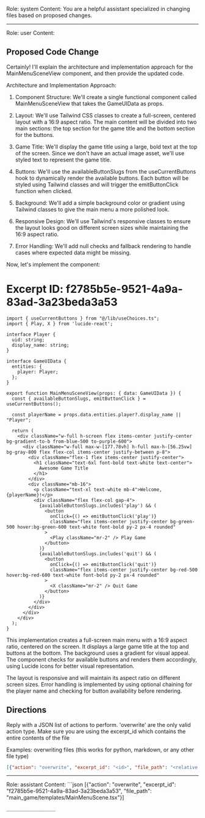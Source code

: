Role: system
Content: You are a helpful assistant specialized in changing files based on proposed changes.
__________________
Role: user
Content: 
## Proposed Code Change
Certainly! I'll explain the architecture and implementation approach for the MainMenuSceneView component, and then provide the updated code.

Architecture and Implementation Approach:

1. Component Structure:
   We'll create a single functional component called MainMenuSceneView that takes the GameUIData as props.

2. Layout:
   We'll use Tailwind CSS classes to create a full-screen, centered layout with a 16:9 aspect ratio. The main content will be divided into two main sections: the top section for the game title and the bottom section for the buttons.

3. Game Title:
   We'll display the game title using a large, bold text at the top of the screen. Since we don't have an actual image asset, we'll use styled text to represent the game title.

4. Buttons:
   We'll use the availableButtonSlugs from the useCurrentButtons hook to dynamically render the available buttons. Each button will be styled using Tailwind classes and will trigger the emitButtonClick function when clicked.

5. Background:
   We'll add a simple background color or gradient using Tailwind classes to give the main menu a more polished look.

6. Responsive Design:
   We'll use Tailwind's responsive classes to ensure the layout looks good on different screen sizes while maintaining the 16:9 aspect ratio.

7. Error Handling:
   We'll add null checks and fallback rendering to handle cases where expected data might be missing.

Now, let's implement the component:

# Excerpt ID: f2785b5e-9521-4a9a-83ad-3a23beda3a53
```tsx main_game/templates/MainMenuScene.tsx
import { useCurrentButtons } from "@/lib/useChoices.ts";
import { Play, X } from 'lucide-react';

interface Player {
  uid: string;
  display_name: string;
}

interface GameUIData {
  entities: {
    player: Player;
  };
}

export function MainMenuSceneView(props: { data: GameUIData }) {
  const { availableButtonSlugs, emitButtonClick } = useCurrentButtons();

  const playerName = props.data.entities.player?.display_name || "Player";

  return (
    <div className="w-full h-screen flex items-center justify-center bg-gradient-to-b from-blue-500 to-purple-600">
      <div className="w-full max-w-[177.78vh] h-full max-h-[56.25vw] bg-gray-800 flex flex-col items-center justify-between p-8">
        <div className="flex-1 flex items-center justify-center">
          <h1 className="text-6xl font-bold text-white text-center">
            Awesome Game Title
          </h1>
        </div>
        <div className="mb-16">
          <p className="text-xl text-white mb-4">Welcome, {playerName}!</p>
          <div className="flex flex-col gap-4">
            {availableButtonSlugs.includes('play') && (
              <button
                onClick={() => emitButtonClick('play')}
                className="flex items-center justify-center bg-green-500 hover:bg-green-600 text-white font-bold py-2 px-4 rounded"
              >
                <Play className="mr-2" /> Play Game
              </button>
            )}
            {availableButtonSlugs.includes('quit') && (
              <button
                onClick={() => emitButtonClick('quit')}
                className="flex items-center justify-center bg-red-500 hover:bg-red-600 text-white font-bold py-2 px-4 rounded"
              >
                <X className="mr-2" /> Quit Game
              </button>
            )}
          </div>
        </div>
      </div>
    </div>
  );
}
```

This implementation creates a full-screen main menu with a 16:9 aspect ratio, centered on the screen. It displays a large game title at the top and buttons at the bottom. The background uses a gradient for visual appeal. The component checks for available buttons and renders them accordingly, using Lucide icons for better visual representation.

The layout is responsive and will maintain its aspect ratio on different screen sizes. Error handling is implemented by using optional chaining for the player name and checking for button availability before rendering.

## Directions
Reply with a JSON list of actions to perform. 'overwrite' are the only valid action type. 
Make sure you are using the excerpt_id which contains the entire contents of the file

Examples:
overwriting files (this works for python, markdown, or any other file type)
```json output_example1
[{"action": "overwrite", "excerpt_id": "<id>", "file_path": "<relative file path>"}]
```

__________________
Role: assistant
Content: ```json
[{"action": "overwrite", "excerpt_id": "f2785b5e-9521-4a9a-83ad-3a23beda3a53", "file_path": "main_game/templates/MainMenuScene.tsx"}]
```
__________________
